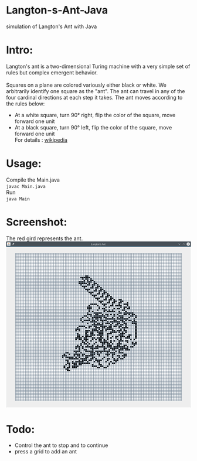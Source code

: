 
# Langton-s-Ant-Java
simulation of Langton's Ant with Java

Intro:
====
Langton's ant is a two-dimensional Turing machine with a very simple set of rules but complex emergent behavior.</br></br>
Squares on a plane are colored variously either black or white. We arbitrarily identify one square as the "ant". The ant can travel in any of the four cardinal directions at each step it takes. The ant moves according to the rules below:</br>
- At a white square, turn 90° right, flip the color of the square, move forward one unit</br>
- At a black square, turn 90° left, flip the color of the square, move forward one unit</br>
For details : [wikipedia](https://en.wikipedia.org/wiki/Langton%27s_ant)

Usage:
====
Compile the Main.java <br>
 <code>javac Main.java</code></br>
Run <br>
 <code>java Main</code>
 
Screenshot:
====
The red gird represents the ant.
![](screenshots/snapshot21.png)


Todo:
====
- Control the ant to stop and to continue
- press a grid to add an ant
